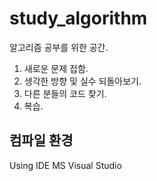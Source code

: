 # study_algorithm

알고리즘 공부를 위한 공간.

1. 새로운 문제 접함.
2. 생각한 방향 및 실수 되돌아보기. 
3. 다른 분들의 코드 찾기.
4. 복습. 

  컴파일 환경
-------------
Using IDE MS Visual Studio


